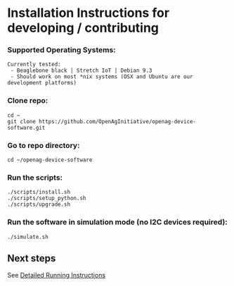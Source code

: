 # Installation Instructions for developing / contributing

### Supported Operating Systems:
```
Currently tested:
 - Beaglebone black | Stretch IoT | Debian 9.3
 - Should work on most *nix systems (OSX and Ubuntu are our development platforms)
```

### Clone repo:
```
cd ~
git clone https://github.com/OpenAgInitiative/openag-device-software.git
```

### Go to repo directory:
```
cd ~/openag-device-software
```

### Run the scripts:
```
./scripts/install.sh
./scripts/setup_python.sh
./scripts/upgrade.sh
```

### Run the software in simulation mode (no I2C devices required):
```
./simulate.sh
```

## Next steps
See [Detailed Running Instructions](running.md)
